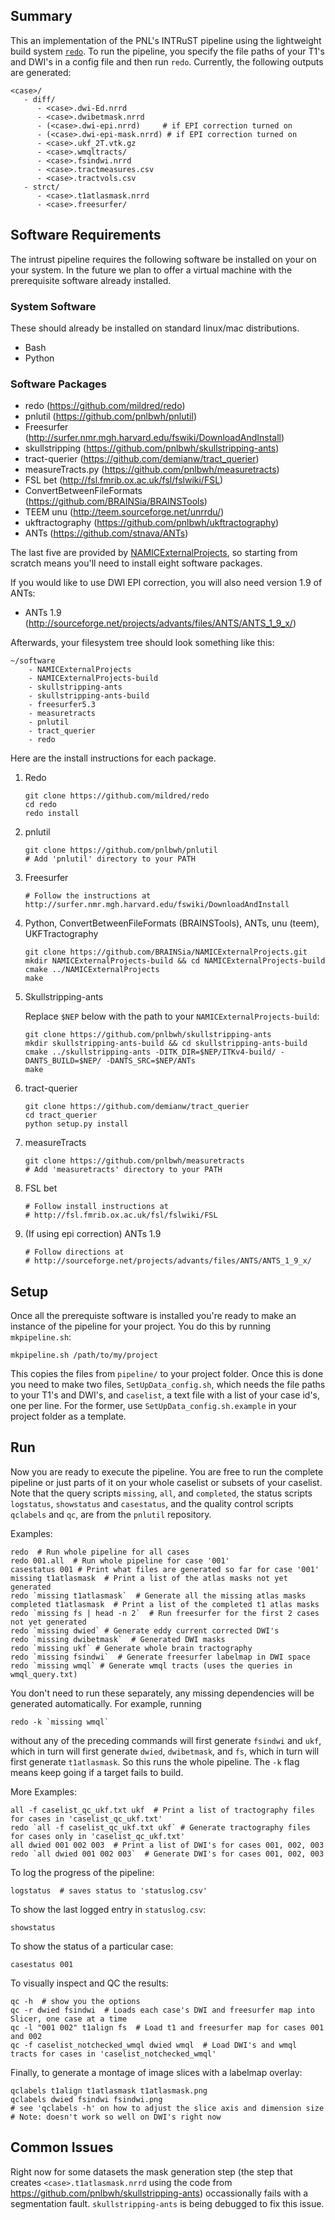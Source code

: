 ## Summary

This an implementation of the PNL's INTRuST pipeline using the lightweight
build system [`redo`](https://github.com/mildred/redo).  To run the pipeline,
you specify the file paths of your T1's and DWI's in a config file and then run
`redo`.  Currently, the following outputs are generated:

```
<case>/
   - diff/
      - <case>.dwi-Ed.nrrd
      - <case>.dwibetmask.nrrd
      - (<case>.dwi-epi.nrrd)     # if EPI correction turned on
      - (<case>.dwi-epi-mask.nrrd) # if EPI correction turned on
      - <case>.ukf_2T.vtk.gz
      - <case>.wmqltracts/
      - <case>.fsindwi.nrrd
      - <case>.tractmeasures.csv
      - <case>.tractvols.csv
   - strct/
      - <case>.t1atlasmask.nrrd
      - <case>.freesurfer/
```

## Software Requirements

The intrust pipeline requires the following software be installed on your on
your system.  In the future we plan to offer a virtual machine with the
prerequisite software already installed.

### System Software 

These should already be installed on standard linux/mac distributions. 

* Bash
* Python

### Software Packages
* redo (https://github.com/mildred/redo)
* pnlutil (https://github.com/pnlbwh/pnlutil)
* Freesurfer (http://surfer.nmr.mgh.harvard.edu/fswiki/DownloadAndInstall)
* skullstripping (https://github.com/pnlbwh/skullstripping-ants)
* tract-querier (https://github.com/demianw/tract_querier)
* measureTracts.py (https://github.com/pnlbwh/measuretracts)
* FSL bet (http://fsl.fmrib.ox.ac.uk/fsl/fslwiki/FSL)
* ConvertBetweenFileFormats (https://github.com/BRAINSia/BRAINSTools)
* TEEM unu (http://teem.sourceforge.net/unrrdu/)
* ukftractography (https://github.com/pnlbwh/ukftractography)
* ANTs (https://github.com/stnava/ANTs)

The last five are provided by
[NAMICExternalProjects](https://github.com/BRAINSia/NAMICExternalProjects.git),
so starting from scratch means you'll need to install eight software packages.

If you would like to use DWI EPI correction, you will also need version 1.9 of
ANTs:

* ANTs 1.9 (http://sourceforge.net/projects/advants/files/ANTS/ANTS_1_9_x/)

Afterwards, your filesystem tree should look something like this:

```
~/software
    - NAMICExternalProjects
    - NAMICExternalProjects-build
    - skullstripping-ants
    - skullstripping-ants-build
    - freesurfer5.3
    - measuretracts
    - pnlutil
    - tract_querier
    - redo
```

Here are the install instructions for each package.

1. Redo

    ```
    git clone https://github.com/mildred/redo
    cd redo 
    redo install
    ```

2. pnlutil

    ```
    git clone https://github.com/pnlbwh/pnlutil
    # Add 'pnlutil' directory to your PATH
    ```

3. Freesurfer

    ```
    # Follow the instructions at http://surfer.nmr.mgh.harvard.edu/fswiki/DownloadAndInstall
    ```

4. Python, ConvertBetweenFileFormats (BRAINSTools), ANTs, unu (teem), UKFTractography

    ```
    git clone https://github.com/BRAINSia/NAMICExternalProjects.git
    mkdir NAMICExternalProjects-build && cd NAMICExternalProjects-build 
    cmake ../NAMICExternalProjects
    make
    ```

5. Skullstripping-ants

    Replace `$NEP` below with the path to your `NAMICExternalProjects-build`:

    ```
    git clone https://github.com/pnlbwh/skullstripping-ants
    mkdir skullstripping-ants-build && cd skullstripping-ants-build
    cmake ../skullstripping-ants -DITK_DIR=$NEP/ITKv4-build/ -DANTS_BUILD=$NEP/ -DANTS_SRC=$NEP/ANTs
    make
    ```

6. tract-querier

    ```
    git clone https://github.com/demianw/tract_querier
    cd tract_querier 
    python setup.py install
    ```

7. measureTracts

    ```
    git clone https://github.com/pnlbwh/measuretracts
    # Add 'measuretracts' directory to your PATH
    ```

8. FSL bet

    ```
    # Follow install instructions at
    # http://fsl.fmrib.ox.ac.uk/fsl/fslwiki/FSL
    ```

9. (If using epi correction) ANTs 1.9

    ```
    # Follow directions at
    # http://sourceforge.net/projects/advants/files/ANTS/ANTS_1_9_x/
    ```

## Setup

Once all the prerequiste software is installed you're ready to make an instance
of the pipeline for your project.  You do this by running `mkpipeline.sh`:

    mkpipeline.sh /path/to/my/project

This copies the files from `pipeline/` to your project folder.  Once this is
done you need to make two files, `SetUpData_config.sh`, which needs the file
paths to your T1's and DWI's, and `caselist`, a text file with a list of
your case id's, one per line.  For the former, use
`SetUpData_config.sh.example` in your project folder as a template.

## Run

Now you are ready to execute the pipeline.  You are free to run the complete
pipeline or just parts of it on your whole caselist or subsets of your
caselist.  Note that the query scripts `missing`, `all`, and `completed`, the
status scripts `logstatus`, `showstatus` and `casestatus`, and the quality
control scripts `qclabels` and `qc`, are from the `pnlutil` repository. 

Examples:

    redo  # Run whole pipeline for all cases
    redo 001.all  # Run whole pipeline for case '001'
    casestatus 001 # Print what files are generated so far for case '001'
    missing t1atlasmask  # Print a list of the atlas masks not yet generated
    redo `missing t1atlasmask`  # Generate all the missing atlas masks
    completed t1atlasmask  # Print a list of the completed t1 atlas masks
    redo `missing fs | head -n 2`  # Run freesurfer for the first 2 cases not yet generated
    redo `missing dwied` # Generate eddy current corrected DWI's
    redo `missing dwibetmask`  # Generated DWI masks
    redo `missing ukf` # Generate whole brain tractography 
    redo `missing fsindwi`  # Generate freesurfer labelmap in DWI space
    redo `missing wmql` # Generate wmql tracts (uses the queries in wmql_query.txt)

You don't need to run these separately, any missing dependencies will be
generated automatically.  For example, running 

    redo -k `missing wmql` 

without any of the preceding commands will first generate `fsindwi` and `ukf`,
which in turn will first generate `dwied`, `dwibetmask`, and `fs`, which in
turn will first generate `t1atlasmask`.  So this runs the whole pipeline.  The
`-k` flag means keep going if a target fails to build.

More Examples:

    all -f caselist_qc_ukf.txt ukf  # Print a list of tractography files for cases in 'caselist_qc_ukf.txt'
    redo `all -f caselist_qc_ukf.txt ukf` # Generate tractography files for cases only in 'caselist_qc_ukf.txt'
    all dwied 001 002 003  # Print a list of DWI's for cases 001, 002, 003
    redo `all dwied 001 002 003`  # Generate DWI's for cases 001, 002, 003

To log the progress of the pipeline:

    logstatus  # saves status to 'statuslog.csv'

To show the last logged entry in `statuslog.csv`:

    showstatus

To show the status of a particular case:

    casestatus 001

To visually inspect and QC the results:

    qc -h  # show you the options
    qc -r dwied fsindwi  # Loads each case's DWI and freesurfer map into Slicer, one case at a time
    qc -l "001 002" t1align fs  # Load t1 and freesurfer map for cases 001 and 002
    qc -f caselist_notchecked_wmql dwied wmql  # Load DWI's and wmql tracts for cases in 'caselist_notchecked_wmql'

Finally, to generate a montage of image slices with a labelmap overlay:

    qclabels t1align t1atlasmask t1atlasmask.png
    qclabels dwied fsindwi fsindwi.png
    # see 'qclabels -h' on how to adjust the slice axis and dimension size
    # Note: doesn't work so well on DWI's right now

## Common Issues

Right now for some datasets the mask generation step (the step that creates
`<case>.t1atlasmask.nrrd` using the code from
https://github.com/pnlbwh/skullstripping-ants) occassionally fails with a
segmentation fault.  `skullstripping-ants` is being debugged to fix this issue.
